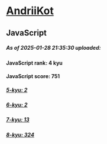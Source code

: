# [AndriiKot](https://www.codewars.com/users/AndriiKot) 

## JavaScript

##### As of 2025-01-28 21:35:30 uploaded:

#### JavaScript rank: 4 kyu

#### JavaScript score: 751

##### [5-kyu: 2](https://github.com/AndriiKot/JavaScript__CodeWars/tree/main/kyu-5)

##### [6-kyu: 2](https://github.com/AndriiKot/JavaScript__CodeWars/tree/main/kyu-6)

##### [7-kyu: 13](https://github.com/AndriiKot/JavaScript__CodeWars/tree/main/kyu-7)

##### [8-kyu: 324](https://github.com/AndriiKot/JavaScript__CodeWars/tree/main/kyu-8)

